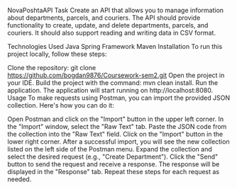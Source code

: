 NovaPoshtaAPI
Task
Create an API that allows you to manage information about departments, parcels, and couriers. The API should provide functionality to create, update, and delete departments, parcels, and couriers. It should also support reading and writing data in CSV format.

Technologies Used
Java
Spring Framework
Maven
Installation
To run this project locally, follow these steps:

Clone the repository: git clone https://github.com/bogdan9876/Coursework-sem2.git
Open the project in your IDE.
Build the project with the command: mvn clean install.
Run the application.
The application will start running on http://localhost:8080.
Usage
To make requests using Postman, you can import the provided JSON collection. Here's how you can do it:

Open Postman and click on the "Import" button in the upper left corner.
In the "Import" window, select the "Raw Text" tab.
Paste the JSON code from the collection into the "Raw Text" field.
Click on the "Import" button in the lower right corner.
After a successful import, you will see the new collection listed on the left side of the Postman menu.
Expand the collection and select the desired request (e.g., "Create Department").
Click the "Send" button to send the request and receive a response.
The response will be displayed in the "Response" tab.
Repeat these steps for each request as needed.
